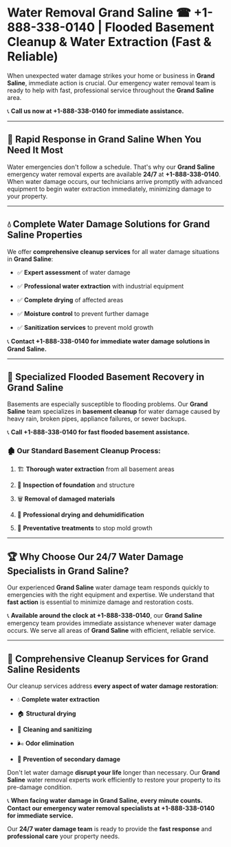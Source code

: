# Water Removal Grand Saline ☎ +1-888-338-0140 | Flooded Basement Cleanup & Water Extraction (Fast & Reliable)

When unexpected water damage strikes your home or business in **Grand Saline**, immediate action is crucial. Our emergency water removal team is ready to help with fast, professional service throughout the **Grand Saline** area. 

📞 **Call us now at +1-888-338-0140 for immediate assistance.**
---
## 🚀 Rapid Response in Grand Saline When You Need It Most
Water emergencies don't follow a schedule. That's why our **Grand Saline** emergency water removal experts are available **24/7** at **+1-888-338-0140**. When water damage occurs, our technicians arrive promptly with advanced equipment to begin water extraction immediately, minimizing damage to your property.
---
## 💧 Complete Water Damage Solutions for Grand Saline Properties
We offer **comprehensive cleanup services** for all water damage situations in **Grand Saline**:
- ✅ **Expert assessment** of water damage  
- ✅ **Professional water extraction** with industrial equipment  
- ✅ **Complete drying** of affected areas  
- ✅ **Moisture control** to prevent further damage  
- ✅ **Sanitization services** to prevent mold growth  
📞 **Contact +1-888-338-0140 for immediate water damage solutions in Grand Saline.**
---
## 🌊 Specialized Flooded Basement Recovery in Grand Saline
Basements are especially susceptible to flooding problems. Our **Grand Saline** team specializes in **basement cleanup** for water damage caused by heavy rain, broken pipes, appliance failures, or sewer backups. 
📞 **Call +1-888-338-0140 for fast flooded basement assistance.**
### 🏚️ Our Standard Basement Cleanup Process:
1. 🏗️ **Thorough water extraction** from all basement areas  
2. 🔎 **Inspection of foundation** and structure  
3. 🗑️ **Removal of damaged materials**  
4. 💨 **Professional drying and dehumidification**  
5. 🚫 **Preventative treatments** to stop mold growth  
---
## 🏆 Why Choose Our 24/7 Water Damage Specialists in Grand Saline?
Our experienced **Grand Saline** water damage team responds quickly to emergencies with the right equipment and expertise. We understand that **fast action** is essential to minimize damage and restoration costs.
📞 **Available around the clock at +1-888-338-0140**, our **Grand Saline** emergency team provides immediate assistance whenever water damage occurs. We serve all areas of **Grand Saline** with efficient, reliable service.
---
## 🧹 Comprehensive Cleanup Services for Grand Saline Residents
Our cleanup services address **every aspect of water damage restoration**:
- 💧 **Complete water extraction**  
- 🏠 **Structural drying**  
- 🧼 **Cleaning and sanitizing**  
- 🌬️ **Odor elimination**  
- 🚫 **Prevention of secondary damage**  
Don't let water damage **disrupt your life** longer than necessary. Our **Grand Saline** water removal experts work efficiently to restore your property to its pre-damage condition.
📞 **When facing water damage in Grand Saline, every minute counts. Contact our emergency water removal specialists at +1-888-338-0140 for immediate service.**
Our **24/7 water damage team** is ready to provide the **fast response** and **professional care** your property needs.
